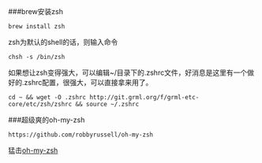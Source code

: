 ###brew安装zsh
```
brew install zsh
```
zsh为默认的shell的话，则输入命令
```
chsh -s /bin/zsh
```
如果想让zsh变得强大，可以编辑~/目录下的.zshrc文件，好消息是这里有一个做好的.zshrc配置，很强大，可以直接拿来用了。
```
cd ~ && wget -O .zshrc http://git.grml.org/f/grml-etc-core/etc/zsh/zshrc && source ~/.zshrc
```
###超级爽的oh-my-zsh
```
https://github.com/robbyrussell/oh-my-zsh
```
猛击[oh-my-zsh](https://github.com/robbyrussell/oh-my-zsh)
